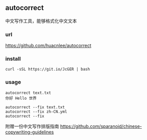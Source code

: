 ## autocorrect

中文写作工具，能够格式化中文文本

### url
https://github.com/huacnlee/autocorrect

### install
```
curl -sSL https://git.io/JcGER | bash
```

### usage
```
autocorrect text.txt
你好 Hello 世界

autocorrect --fix text.txt
autocorrect --fix zh-CN.yml
autocorrect --fix
```

附赠一份中文写作排版指南
https://github.com/sparanoid/chinese-copywriting-guidelines